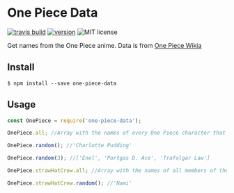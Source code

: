 # One Piece Data

[![travis build](https://img.shields.io/travis/tibuurcio/one-piece-data.svg)](https://travis-ci.org/tibuurcio/one-piece-data)
[![version](https://img.shields.io/npm/v/one-piece-data.svg)](https://www.npmjs.com/package/one-piece-data)
![MIT license](https://img.shields.io/npm/l/one-piece-data.svg)

Get names from the One Piece anime. Data is from [One Piece Wikia](http://onepiece.wikia.com/wiki/List_of_Canon_Characters)

## Install

```
$ npm install --save one-piece-data
```

## Usage

```js
const OnePiece = require('one-piece-data');

OnePiece.all; //Array with the names of every One Piece character that has ever appeared in or been mentioned in the manga and has been named.

OnePiece.random(); //'Charlotte Pudding'

OnePiece.random(3); //['Enel', 'Portgas D. Ace', 'Trafalgar Law']

OnePiece.strawHatCrew.all; //Array with the names of all members of the straw hat crew

OnePiece.strawHatCrew.random(); //'Nami'
```
